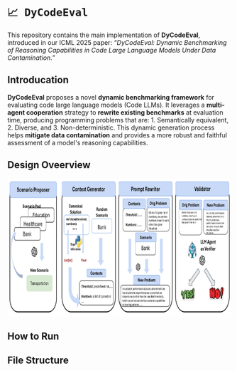 # `📈 DyCodeEval`

This repository contains the main implementation of **DyCodeEval**, introduced in our ICML 2025 paper:
*“DyCodeEval: Dynamic Benchmarking of Reasoning Capabilities in Code Large Language Models Under Data Contamination.”*


## Introducation 

**DyCodeEval** proposes a novel **dynamic benchmarking framework** for evaluating code large language models (Code LLMs). It leverages a **multi-agent cooperation** strategy to **rewrite existing benchmarks** at evaluation time, producing programming problems that are: 1. Semantically equivalent, 2. Diverse, and 3. Non-deterministic. This dynamic generation process helps **mitigate data contamination** and provides a more robust and faithful assessment of a model's reasoning capabilities.

## Design Oveerview
<div  align="center">    
 <img src="https://github.com/SeekingDream/DyCodeEval/blob/main/resource/dycodeeval_overview.jpg" width="760" height="310" alt="Design Overview"/><br/>
</div>   

## How to Run

## File Structure







